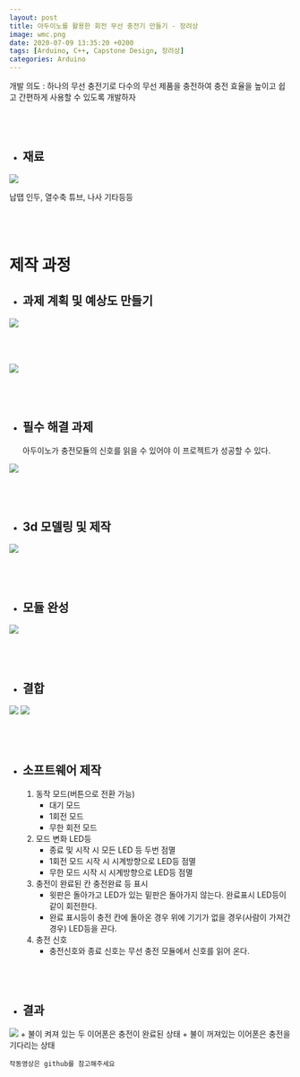 ```yaml
---
layout: post
title: 아두이노를 활용한 회전 무선 충전기 만들기 - 장려상
image: wmc.png
date: 2020-07-09 13:35:20 +0200
tags: [Arduino, C++, Capstone Design, 장려상]
categories: Arduino
---
```


개발 의도 : 하나의 무선 충전기로 다수의 무선 제품을 충전하여 충전 효율을 높이고 쉽고 간편하게 사용할 수 있도록 개발하자
<br><br><br><br>

+ ## 재료


![]({{site.baseurl}}/images/Charger/Material.png)

납땝 인두, 열수축 튜브, 나사 기타등등
<br><br><br><br>


# 제작 과정



+ ## 과제 계획 및 예상도 만들기

![]({{site.baseurl}}/images/Charger/wmc_c.png)
<br><br><br><br>

![]({{site.baseurl}}/images/Charger/plan.png)
<br><br><br><br>

+ ## 필수 해결 과제
    아두이노가 충전모듈의 신호를 읽을 수 있어야 이 프로젝트가 성공할 수 있다.

![]({{site.baseurl}}/images/Charger/wmc_c.png)
<br><br><br><br>

+ ## 3d 모델링 및 제작


![]({{site.baseurl}}/images/Charger/3d.png)
<br><br><br><br>

+ ## 모듈 완성


![]({{site.baseurl}}/images/Charger/Module.png)
<br><br><br><br>

+ ## 결합

![]({{site.baseurl}}/images/Charger/Support.png)
![]({{site.baseurl}}/images/Charger/combine.png)
<br><br><br><br>

+ ## 소프트웨어 제작

    1. 동작 모드(버튼으로 전환 가능) 
        + 대기 모드
        + 1회전 모드
        + 무한 회전 모드
    2. 모드 변화 LED등
        + 종료 및 시작 시 모든 LED 등 두번 점멸 
        + 1회전 모드 시작 시 시계방향으로 LED등 점멸
        + 무한 모드 시작 시 시계방향으로 LED등 점멸
    3. 충전이 완료된 칸 충전완료 등 표시
        + 윗판은 돌아가고 LED가 있는 밑판은 돌아가지 않는다.
        완료표시 LED등이 같이 회전한다.
        + 완료 표시등이 충전 칸에 돌아온 경우 위에 기기가 없을 경우(사람이 가져간 경우) LED등을 끈다.
    4. 충전 신호
        + 충전신호와 종료 신호는 무선 충전 모듈에서 신호를 읽어 온다. 
<br><br><br><br>


+ ## 결과
![]({{site.baseurl}}/images/Charger/ing.png)
    + 불이 켜져 있는 두 이어폰은 충전이 완료된 상태
    + 불이 꺼져있는 이어폰은 충전을 기다리는 상태
    
    작동영상은 github를 참고해주세요


    
    




